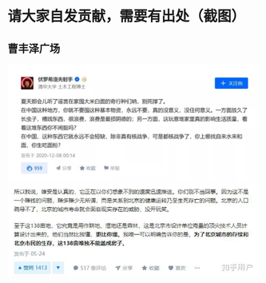 # 请大家自发贡献，需要有出处（截图）

## 曹丰泽广场  

![在中国这种地方，不需要囤积基本物资](在中国这种地方，不需要囤积基本物资.jpg)
![海量专家精确计算](海专精算比我懂更比你懂.jpg)
